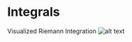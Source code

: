 # Integrals
Visualized Riemann Integration
![alt text](https://github.com/An0n1mity/Integrals//Capture.png?raw=true)
